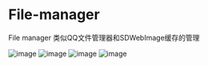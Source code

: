 # File-manager

File manager 类似QQ文件管理器和SDWebImage缓存的管理

![image](http://chuantu.biz/t5/91/1495422766x1822613103.png)
![image](https://github.com/zhiaiing/File-manager/Screenshot/2.PNG)
![image](https://github.com/zhiaiing/File-manager/Screenshot/3.PNG)
![image](https://github.com/zhiaiing/File-manager/Screenshot/4.PNG)

